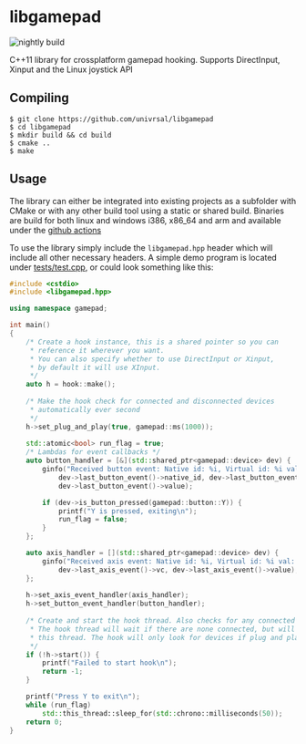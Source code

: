 # libgamepad
![nightly build](https://github.com/univrsal/libgamepad/workflows/nightly%20build/badge.svg)

C++11 library for crossplatform gamepad hooking. Supports DirectInput, Xinput and the Linux joystick API

## Compiling
```
$ git clone https://github.com/univrsal/libgamepad
$ cd libgamepad
$ mkdir build && cd build
$ cmake ..
$ make
```
## Usage
The library can either be integrated into existing projects as a subfolder with CMake or with any other build tool using a static or shared build. Binaries are build for both linux and windows i386, x86_64 and arm and available under the [github actions](https://github.com/univrsal/libgamepad/actions)

To use the library simply include the ``libgamepad.hpp`` header which will include all other necessary headers.
A simple demo program is located under [tests/test.cpp](./tests/test.cpp), or could look something like this:
```c++
#include <cstdio>
#include <libgamepad.hpp>

using namespace gamepad;

int main()
{
    /* Create a hook instance, this is a shared pointer so you can
     * reference it wherever you want.
     * You can also specify whether to use DirectInput or Xinput,
     * by default it will use XInput.
     */
    auto h = hook::make();
    
    /* Make the hook check for connected and disconnected devices
     * automatically ever second
     */
    h->set_plug_and_play(true, gamepad::ms(1000));
    
    std::atomic<bool> run_flag = true;
    /* Lambdas for event callbacks */
    auto button_handler = [&](std::shared_ptr<gamepad::device> dev) {
        ginfo("Received button event: Native id: %i, Virtual id: %i val: %i",
            dev->last_button_event()->native_id, dev->last_button_event()->vc,
            dev->last_button_event()->value);

        if (dev->is_button_pressed(gamepad::button::Y)) {
            printf("Y is pressed, exiting\n");
            run_flag = false;
        }
    };

    auto axis_handler = [](std::shared_ptr<gamepad::device> dev) {
        ginfo("Received axis event: Native id: %i, Virtual id: %i val: %i", dev->last_axis_event()->native_id,
            dev->last_axis_event()->vc, dev->last_axis_event()->value);
    };
    
    h->set_axis_event_handler(axis_handler);
    h->set_button_event_handler(button_handler);
    
    /* Create and start the hook thread. Also checks for any connected devices
     * The hook thread will wait if there are none connected, but will not block
     * this thread. The hook will only look for devices if plug and play is on.
     */
    if (!h->start()) {
        printf("Failed to start hook\n");
        return -1;
    }

    printf("Press Y to exit\n");
    while (run_flag)
        std::this_thread::sleep_for(std::chrono::milliseconds(50));
    return 0;
}
```
